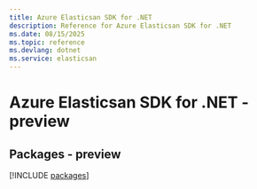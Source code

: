```yaml
---
title: Azure Elasticsan SDK for .NET
description: Reference for Azure Elasticsan SDK for .NET
ms.date: 08/15/2025
ms.topic: reference
ms.devlang: dotnet
ms.service: elasticsan
---
```

# Azure Elasticsan SDK for .NET - preview
## Packages - preview
[!INCLUDE [packages](elasticsan-index.md)]